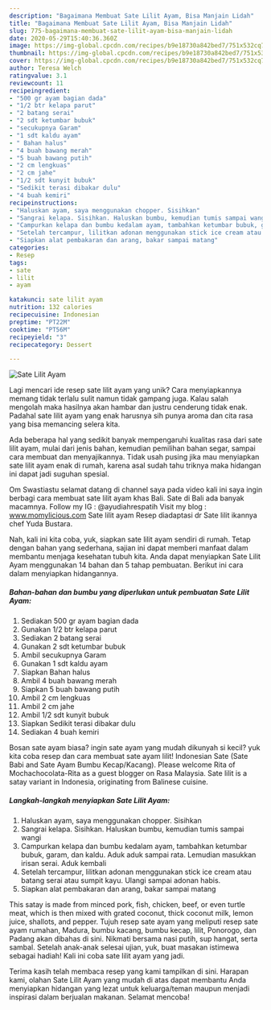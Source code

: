 ```yaml
---
description: "Bagaimana Membuat Sate Lilit Ayam, Bisa Manjain Lidah"
title: "Bagaimana Membuat Sate Lilit Ayam, Bisa Manjain Lidah"
slug: 775-bagaimana-membuat-sate-lilit-ayam-bisa-manjain-lidah
date: 2020-05-29T15:40:36.360Z
image: https://img-global.cpcdn.com/recipes/b9e18730a842bed7/751x532cq70/sate-lilit-ayam-foto-resep-utama.jpg
thumbnail: https://img-global.cpcdn.com/recipes/b9e18730a842bed7/751x532cq70/sate-lilit-ayam-foto-resep-utama.jpg
cover: https://img-global.cpcdn.com/recipes/b9e18730a842bed7/751x532cq70/sate-lilit-ayam-foto-resep-utama.jpg
author: Teresa Welch
ratingvalue: 3.1
reviewcount: 11
recipeingredient:
- "500 gr ayam bagian dada"
- "1/2 btr kelapa parut"
- "2 batang serai"
- "2 sdt ketumbar bubuk"
- "secukupnya Garam"
- "1 sdt kaldu ayam"
- " Bahan halus"
- "4 buah bawang merah"
- "5 buah bawang putih"
- "2 cm lengkuas"
- "2 cm jahe"
- "1/2 sdt kunyit bubuk"
- "Sedikit terasi dibakar dulu"
- "4 buah kemiri"
recipeinstructions:
- "Haluskan ayam, saya menggunakan chopper. Sisihkan"
- "Sangrai kelapa. Sisihkan. Haluskan bumbu, kemudian tumis sampai wangi"
- "Campurkan kelapa dan bumbu kedalam ayam, tambahkan ketumbar bubuk, garam, dan kaldu. Aduk aduk sampai rata. Lemudian masukkan irisan serai. Aduk kembali"
- "Setelah tercampur, lilitkan adonan menggunakan stick ice cream atau batang serai atau sumpit kayu. Ulangi sampai adonan habis."
- "Siapkan alat pembakaran dan arang, bakar sampai matang"
categories:
- Resep
tags:
- sate
- lilit
- ayam

katakunci: sate lilit ayam 
nutrition: 132 calories
recipecuisine: Indonesian
preptime: "PT22M"
cooktime: "PT56M"
recipeyield: "3"
recipecategory: Dessert

---
```



![Sate Lilit Ayam](https://img-global.cpcdn.com/recipes/b9e18730a842bed7/751x532cq70/sate-lilit-ayam-foto-resep-utama.jpg)

Lagi mencari ide resep sate lilit ayam yang unik? Cara menyiapkannya memang tidak terlalu sulit namun tidak gampang juga. Kalau salah mengolah maka hasilnya akan hambar dan justru cenderung tidak enak. Padahal sate lilit ayam yang enak harusnya sih punya aroma dan cita rasa yang bisa memancing selera kita.

Ada beberapa hal yang sedikit banyak mempengaruhi kualitas rasa dari sate lilit ayam, mulai dari jenis bahan, kemudian pemilihan bahan segar, sampai cara membuat dan menyajikannya. Tidak usah pusing jika mau menyiapkan sate lilit ayam enak di rumah, karena asal sudah tahu triknya maka hidangan ini dapat jadi suguhan spesial.

Om Swastiastu selamat datang di channel saya pada video kali ini saya ingin berbagi cara membuat sate lilit ayam khas Bali. Sate di Bali ada banyak macamnya. Follow my IG : @ayudiahrespatih Visit my blog : www.momylicious.com Sate lilit ayam Resep diadaptasi dr Sate lilit ikannya chef Yuda Bustara.


Nah, kali ini kita coba, yuk, siapkan sate lilit ayam sendiri di rumah. Tetap dengan bahan yang sederhana, sajian ini dapat memberi manfaat dalam membantu menjaga kesehatan tubuh kita. Anda dapat menyiapkan Sate Lilit Ayam menggunakan 14 bahan dan 5 tahap pembuatan. Berikut ini cara dalam menyiapkan hidangannya.

<!--inarticleads1-->

##### Bahan-bahan dan bumbu yang diperlukan untuk pembuatan Sate Lilit Ayam:

1. Sediakan 500 gr ayam bagian dada
1. Gunakan 1/2 btr kelapa parut
1. Sediakan 2 batang serai
1. Gunakan 2 sdt ketumbar bubuk
1. Ambil secukupnya Garam
1. Gunakan 1 sdt kaldu ayam
1. Siapkan  Bahan halus
1. Ambil 4 buah bawang merah
1. Siapkan 5 buah bawang putih
1. Ambil 2 cm lengkuas
1. Ambil 2 cm jahe
1. Ambil 1/2 sdt kunyit bubuk
1. Siapkan Sedikit terasi dibakar dulu
1. Sediakan 4 buah kemiri


Bosan sate ayam biasa? ingin sate ayam yang mudah dikunyah si kecil? yuk kita coba resep dan cara membuat sate ayam lilit! Indonesian Sate (Sate Babi and Sate Ayam Bumbu Kecap/Kacang). Please welcome Rita of Mochachocolata-Rita as a guest blogger on Rasa Malaysia. Sate lilit is a satay variant in Indonesia, originating from Balinese cuisine. 

<!--inarticleads2-->

##### Langkah-langkah menyiapkan Sate Lilit Ayam:

1. Haluskan ayam, saya menggunakan chopper. Sisihkan
1. Sangrai kelapa. Sisihkan. Haluskan bumbu, kemudian tumis sampai wangi
1. Campurkan kelapa dan bumbu kedalam ayam, tambahkan ketumbar bubuk, garam, dan kaldu. Aduk aduk sampai rata. Lemudian masukkan irisan serai. Aduk kembali
1. Setelah tercampur, lilitkan adonan menggunakan stick ice cream atau batang serai atau sumpit kayu. Ulangi sampai adonan habis.
1. Siapkan alat pembakaran dan arang, bakar sampai matang


This satay is made from minced pork, fish, chicken, beef, or even turtle meat, which is then mixed with grated coconut, thick coconut milk, lemon juice, shallots, and pepper. Tujuh resep sate ayam yang meliputi resep sate ayam rumahan, Madura, bumbu kacang, bumbu kecap, lilit, Ponorogo, dan Padang akan dibahas di sini. Nikmati bersama nasi putih, sup hangat, serta sambal. Setelah anak-anak selesai ujian, yuk, buat masakan istimewa sebagai hadiah! Kali ini coba sate lilit ayam yang jadi. 

Terima kasih telah membaca resep yang kami tampilkan di sini. Harapan kami, olahan Sate Lilit Ayam yang mudah di atas dapat membantu Anda menyiapkan hidangan yang lezat untuk keluarga/teman maupun menjadi inspirasi dalam berjualan makanan. Selamat mencoba!
